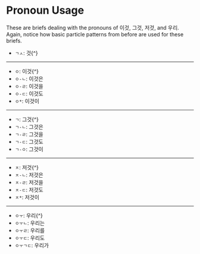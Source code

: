 # Pronoun Usage

These are briefs dealing with the pronouns of 이것, 그것, 저것, and 우리. Again, notice how basic particle patterns from before are used for these briefs.

- `ㄱㅅ`: 것{^}

---

- `ㅇ`: 이것{^}
- `ㅇ-ㄴ`: 이것은
- `ㅇ-ㄹ`: 이것을
- `ㅇ-ㄷ`: 이것도
- `ㅇ*`: 이것이

---

- `ㄱ`: 그것{^}
- `ㄱ-ㄴ`: 그것은
- `ㄱ-ㄹ`: 그것을
- `ㄱ-ㄷ`: 그것도
- `ㄱ-ㅇ`: 그것이

---

- `ㅈ`: 저것{^}
- `ㅈ-ㄴ`: 저것은
- `ㅈ-ㄹ`: 저것을
- `ㅈ-ㄷ`: 저것도
- `ㅈ*`: 저것이

---

- `ㅇㅜ`: 우리{^}
- `ㅇㅜㄴ`: 우리는
- `ㅇㅜㄹ`: 우리를
- `ㅇㅜㄷ`: 우리도
- `ㅇㅜㄱㄷ`: 우리가
